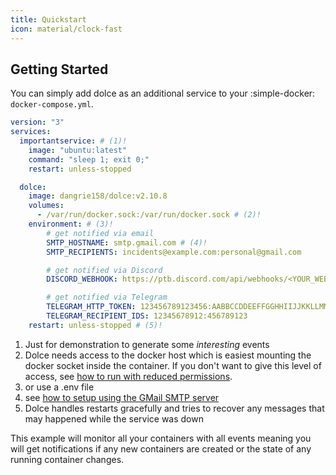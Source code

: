 ```yaml
---
title: Quickstart
icon: material/clock-fast
---
```


## Getting Started

You can simply add dolce as an additional service to your :simple-docker: `docker-compose.yml`.

```yaml title="docker-compose.yml"
version: "3"
services:
  importantservice: # (1)!
    image: "ubuntu:latest"
    command: "sleep 1; exit 0;"
    restart: unless-stopped

  dolce:
    image: dangrie158/dolce:v2.10.8
    volumes:
      - /var/run/docker.sock:/var/run/docker.sock # (2)!
    environment: # (3)!
        # get notified via email
        SMTP_HOSTNAME: smtp.gmail.com # (4)!
        SMTP_RECIPIENTS: incidents@example.com:personal@gmail.com

        # get notified via Discord
        DISCORD_WEBHOOK: https://ptb.discord.com/api/webhooks/<YOUR_WEBHOOK>

        # get notified via Telegram
        TELEGRAM_HTTP_TOKEN: 123456789123456:AABBCCDDEEFFGGHHIIJJKKLLMM
        TELEGRAM_RECIPIENT_IDS: 12345678912:456789123
    restart: unless-stopped # (5)!
```

1. Just for demonstration to generate some _interesting_ events
2. Dolce needs access to the docker host which is easiest mounting the docker socket inside the container. If you don't
   want to give this level of access, see [how to run with reduced permissions](advanced/reduced-permissions.md).
3. or use a .env file
4. see [how to setup using the GMail SMTP server](notifiers/smtp.md#setup-gmail-as-your-smtp-server)
5. Dolce handles restarts gracefully and tries to recover any messages that may happened while the service was down

This example will monitor all your containers with all events meaning you will get notifications if any new containers
are created or the state of any running container changes.
